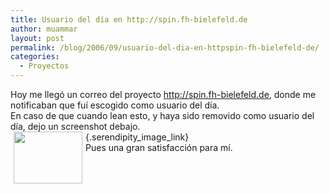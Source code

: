 ```yaml
---
title: Usuario del día en http://spin.fh-bielefeld.de
author: muammar
layout: post
permalink: /blog/2006/09/usuario-del-dia-en-httpspin-fh-bielefeld-de/
categories:
  - Proyectos
---
```

Hoy me llegó un correo del proyecto http://spin.fh-bielefeld.de, donde me notificaban que fuí escogido como usuario del día.  
En caso de que cuando lean esto, y haya sido removido como usuario del día, dejo un screenshot debajo.  
[<img width='110' height='83' style="float: left; border: 0px; padding-left: 5px; padding-right: 5px;" src="/uploads/userday.serendipityThumb.png" alt="" />][1]{.serendipity_image_link}  
Pues una gran satisfacción para mí.

 [1]: /uploads/userday.png